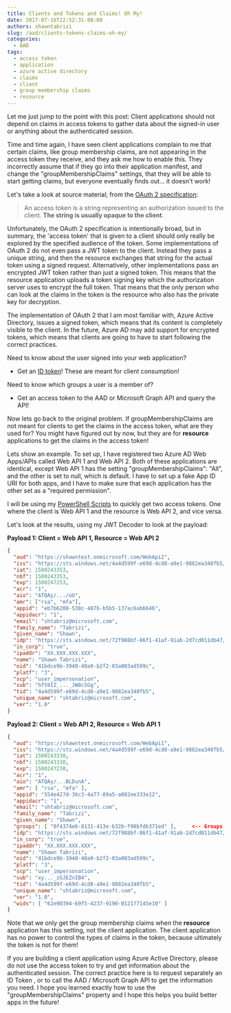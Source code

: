 ```yaml
---
title: Clients and Tokens and Claims! Oh My!
date: 2017-07-16T22:52:31-08:00
authors: shawntabrizi
slug: /aad/clients-tokens-claims-oh-my/
categories:
  - AAD
tags:
  - access token
  - application
  - azure active directory
  - claims
  - client
  - group membership claims
  - resource
---
```


Let me just jump to the point with this post: Client applications should not depend on claims in access tokens to gather data about the signed-in user or anything about the authenticated session.

Time and time again, I have seen client applications complain to me that certain claims, like group membership claims, are not appearing in the access token they receive, and they ask me how to enable this. They incorrectly assume that if they go into their application manifest, and change the "groupMembershipClaims" settings, that they will be able to start getting claims, but everyone eventually finds out... it doesn't work!

Let's take a look at source material; from the [OAuth 2 specification](https://tools.ietf.org/html/rfc6749#section-1.4):

> An access token is a string representing an authorization issued to the client. **The string is usually opaque to the client**.

Unfortunately, the OAuth 2 specification is intentionally broad, but in summary, the 'access token' that is given to a client should only really be explored by the specified audience of the token. Some implementations of OAuth 2 do not even pass a JWT token to the client. Instead they pass a unique string, and then the resource exchanges that string for the actual token using a signed request. Alternatively, other implementations pass an encrypted JWT token rather than just a signed token. This means that the resource application uploads a token signing key which the authorization server uses to encrypt the full token. That means that the only person who can look at the claims in the token is the resource who also has the private key for decryption.

The implementation of OAuth 2 that I am most familiar with, Azure Active Directory, issues a signed token, which means that its content is completely visible to the client. In the future, Azure AD may add support for encrypted tokens, which means that clients are going to have to start following the correct practices.

Need to know about the user signed into your web application?

- Get an [ID token](https://docs.microsoft.com/en-us/azure/active-directory/develop/active-directory-token-and-claims#idtokens)! These are meant for client consumption!

Need to know which groups a user is a member of?

- Get an access token to the AAD or Microsoft Graph API and query the API!

Now lets go back to the original problem. If groupMembershipClaims are not meant for clients to get the claims in the access token, what are they used for? You might have figured out by now, but they are for **resource** applications to get the claims in the access token!

Lets show an example. To set up, I have registered two Azure AD Web Apps/APIs called Web API 1 and Web API 2\. Both of these applications are identical, except Web API 1 has the setting "groupMembershipClaims": "All", and the other is set to null, which is default. I have to set up a fake App ID URI for both apps, and I have to make sure that each application has the other set as a "required permission".

I will be using my [PowerShell Scripts](https://shawntabrizi.com/aad/azure-ad-authentication-with-powershell-and-adal/) to quickly get two access tokens. One where the client is Web API 1 and the resource is Web API 2, and vice versa.

Let's look at the results, using my JWT Decoder to look at the payload:

**Payload 1: Client = Web API 1, Resource = Web API 2**

```json
{
  "aud": "https://shawntest.onmicrosoft.com/WebApi2",
  "iss": "https://sts.windows.net/4a4d599f-e69d-4cd8-a9e1-9882ea340fb5/",
  "iat": 1500243353,
  "nbf": 1500243353,
  "exp": 1500247253,
  "acr": "1",
  "aio": "ATQAy/.../oU",
  "amr": ["rsa", "mfa"],
  "appid": "eb7b6208-538c-487b-b5b5-137ac6ab6646",
  "appidacr": "1",
  "email": "shtabriz@microsoft.com",
  "family_name": "Tabrizi",
  "given_name": "Shawn",
  "idp": "https://sts.windows.net/72f988bf-86f1-41af-91ab-2d7cd011db47/",
  "in_corp": "true",
  "ipaddr": "XX.XXX.XXX.XXX",
  "name": "Shawn Tabrizi",
  "oid": "41bdce9b-3940-40a9-b2f2-03a003ad599c",
  "platf": "3",
  "scp": "user_impersonation",
  "sub": "hfS9IZ_..._JW8c5Gg",
  "tid": "4a4d599f-e69d-4cd8-a9e1-9882ea340fb5",
  "unique_name": "shtabriz@microsoft.com",
  "ver": "1.0"
}
```

**Payload 2: Client = Web API 2, Resource = Web API 1**

```json
{
  "aud": "https://shawntest.onmicrosoft.com/WebApi1",
  "iss": "https://sts.windows.net/4a4d599f-e69d-4cd8-a9e1-9882ea340fb5/",
  "iat": 1500243330,
  "nbf": 1500243330,
  "exp": 1500247230,
  "acr": "1",
  "aio": "ATQAy/...BLDunA",
  "amr": [ "rsa", "mfa" ],
  "appid": "554e427d-36c3-4a77-89a5-a082ee333e12",
  "appidacr": "1",
  "email": "shtabriz@microsoft.com",
  "family_name": "Tabrizi",
  "given_name": "Shawn",
  "groups": [ "0f4374e6-8131-413e-b32b-f98bfdb371ed" ],     <-- Groups!
  "idp": "https://sts.windows.net/72f988bf-86f1-41af-91ab-2d7cd011db47/",
  "in_corp": "true",
  "ipaddr": "XX.XXX.XXX.XXX",
  "name": "Shawn Tabrizi",
  "oid": "41bdce9b-3940-40a9-b2f2-03a003ad599c",
  "platf": "3",
  "scp": "user_impersonation",
  "sub": "xy..._zGJEZnIB4",
  "tid": "4a4d599f-e69d-4cd8-a9e1-9882ea340fb5",
  "unique_name": "shtabriz@microsoft.com",
  "ver": "1.0",
  "wids": [ "62e90394-69f5-4237-9190-012177145e10" ]
}
```

Note that we only get the group membership claims when the **resource** application has this setting, not the client application. The client application has no power to control the types of claims in the token, because ultimately the token is not for them!

If you are building a client application using Azure Active Directory, please do not use the access token to try and get information about the authenticated session. The correct practice here is to request separately an ID Token , or to call the AAD / Microsoft Graph API to get the information you need. I hope you learned exactly how to use the "groupMembershipClaims" property and I hope this helps you build better apps in the future!
